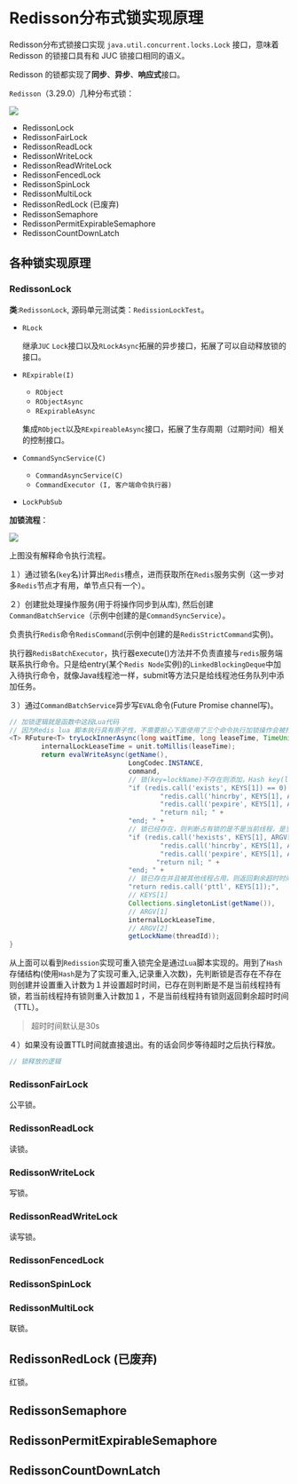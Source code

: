 # Redisson分布式锁实现原理

Redisson分布式锁接口实现 `java.util.concurrent.locks.Lock` 接口，意味着 Redisson 的锁接口具有和 JUC 锁接口相同的语义。

Redisson 的锁都实现了**同步**、**异步**、**响应式**接口。

`Redisson`（3.29.0）几种分布式锁：

![](/home/arvin/mywork/framework-src-guide/docs/java/redisson/imgs/redisson-locks-uml.png)

+ RedissonLock
+ RedissonFairLock
+ RedissonReadLock
+ RedissonWriteLock
+ RedissonReadWriteLock
+ RedissonFencedLock
+ RedissonSpinLock
+ RedissonMultiLock
+ RedissonRedLock (已废弃)
+ RedissonSemaphore 
+ RedissonPermitExpirableSemaphore
+ RedissonCountDownLatch



## 各种锁实现原理

### RedissonLock

**类**:`RedissonLock`, 源码单元测试类：`RedissionLockTest`。

+ `RLock`

  继承`JUC` `Lock`接口以及`RLockAsync`拓展的异步接口，拓展了可以自动释放锁的接口。

+ `RExpirable(I)`

  + `RObject`
  + `RObjectAsync`
  + `RExpirableAsync`

  集成`RObject`以及`RExpireableAsync`接口，拓展了生存周期（过期时间）相关的控制接口。

+ `CommandSyncService(C)`

  + `CommandAsyncService(C)`
  + `CommandExecutor (I, 客户端命令执行器)`

+ `LockPubSub`

**加锁流程**：

![](/home/arvin/mywork/framework-src-guide/docs/java/redisson/imgs/Redisson可重入锁工作流程.png)

上图没有解释命令执行流程。

１）通过锁名(`key`名)计算出`Redis`槽点，进而获取所在`Redis`服务实例（这一步对多`Redis`节点才有用，单节点只有一个）。

  ２）创建批处理操作服务(用于将操作同步到从库), 然后创建`CommandBatchService`（示例中创建的是`CommandSyncService`）。

  ​		负责执行`Redis`命令`RedisCommand`(示例中创建的是`RedisStrictCommand`实例)。

  ​		执行器`RedisBatchExecutor`，执行器execute()方法并不负责直接与`redis`服务端联系执行命令。只是给entry(某个`Redis Node`实例)的`LinkedBlockingDeque`中加入待执行命令，就像Java线程池一样，submit等方法只是给线程池任务队列中添加任务。

  ３）通过`CommandBatchService`异步写`EVAL`命令(Future Promise channel写)。

```java
// 加锁逻辑就是函数中这段Lua代码
// 因为Redis lua 脚本执行具有原子性，不需要担心下面使用了三个命令执行加锁操作会被打断
<T> RFuture<T> tryLockInnerAsync(long waitTime, long leaseTime, TimeUnit unit, long threadId, RedisStrictCommand<T> command) {
        internalLockLeaseTime = unit.toMillis(leaseTime);
        return evalWriteAsync(getName(), 
                              LongCodec.INSTANCE, 
                              command,
                              // 锁(key=lockName)不存在则添加，Hash key(lockName)  itemKey(threadId)加一并设置锁超时自动释放时间，返回nil
                              "if (redis.call('exists', KEYS[1]) == 0) then " +
                                      "redis.call('hincrby', KEYS[1], ARGV[2], 1); " +
                                      "redis.call('pexpire', KEYS[1], ARGV[1]); " +
                                      "return nil; " +
                              "end; " +
                              // 锁已经存在，则判断占有锁的是不是当前线程，是当前线程则重入计数加１，并重新设置超时时间, 返回nil
                              "if (redis.call('hexists', KEYS[1], ARGV[2]) == 1) then " +
                                      "redis.call('hincrby', KEYS[1], ARGV[2], 1); " +
                                      "redis.call('pexpire', KEYS[1], ARGV[1]); " +
                                     "return nil; " +
                              "end; " +
                              // 锁已存在并且被其他线程占用，则返回剩余超时时间
                              "return redis.call('pttl', KEYS[1]);",
                              // KEYS[1]
                              Collections.singletonList(getName()), 
                              // ARGV[1] 
                              internalLockLeaseTime, 
                              // ARGV[2]
                              getLockName(threadId));
}
```

  ​		从上面可以看到`Redission`实现可重入锁完全是通过`Lua`脚本实现的。用到了`Hash`存储结构(使用`Hash`是为了实现可重入,记录重入次数)，先判断锁是否存在不存在则创建并设置重入计数为１并设置超时时间，已存在则判断是不是当前线程持有锁，若当前线程持有锁则重入计数加１，不是当前线程持有锁则返回剩余超时时间（TTL）。

> 超时时间默认是30s

  ４）如果没有设置TTL时间就直接退出。有的话会同步等待超时之后执行释放。

```java
// 锁释放的逻辑

```

  

### RedissonFairLock

公平锁。



### RedissonReadLock

读锁。



### RedissonWriteLock

写锁。



### RedissonReadWriteLock

读写锁。



### RedissonFencedLock



### RedissonSpinLock

### RedissonMultiLock

联锁。



## RedissonRedLock (已废弃)

红锁。



## RedissonSemaphore 



## RedissonPermitExpirableSemaphore



## RedissonCountDownLatch

